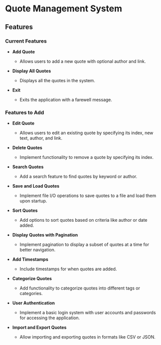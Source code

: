 # Quote Management System
## Features
### Current Features
- **Add Quote**

    - Allows users to add a new quote with optional author and link.

- **Display All Quotes**

    - Displays all the quotes in the system.


- **Exit**

    - Exits the application with a farewell message.

### Features to Add

- **Edit Quote** 

    - Allows users to edit an existing quote by specifying its index, new text, author, and link.


- **Delete Quotes**

    - Implement functionality to remove a quote by specifying its index.

- **Search Quotes**

    - Add a search feature to find quotes by keyword or author.

- **Save and Load Quotes**

    - Implement file I/O operations to save quotes to a file and load them upon startup.

- **Sort Quotes**

    - Add options to sort quotes based on criteria like author or date added.

- **Display Quotes with Pagination**

    - Implement pagination to display a subset of quotes at a time for better navigation.

- **Add Timestamps**

    - Include timestamps for when quotes are added.

- **Categorize Quotes**

    - Add functionality to categorize quotes into different tags or categories.

- **User Authentication**

    - Implement a basic login system with user accounts and passwords for accessing the application.

- **Import and Export Quotes**

    - Allow importing and exporting quotes in formats like CSV or JSON.
